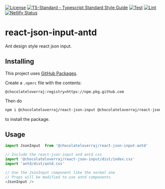 [![License](https://badgen.net/github/license/ChocolateLoverRaj/react-json-input)](https://github.com/ChocolateLoverRaj/react-json-input/blob/main/LICENSE)
[![TS-Standard - Typescript Standard Style Guide](https://badgen.net/badge/code%20style/ts-standard/blue?icon=typescript)](https://github.com/standard/ts-standard)
[![Test](https://github.com/ChocolateLoverRaj/react-json-input/actions/workflows/test.yml/badge.svg)](https://github.com/ChocolateLoverRaj/react-json-input/actions/workflows/test.yml)
[![Lint](https://github.com/ChocolateLoverRaj/react-json-input/actions/workflows/lint.yml/badge.svg)](https://github.com/ChocolateLoverRaj/react-json-input/actions/workflows/lint.yml)
[![Netlify Status](https://api.netlify.com/api/v1/badges/5a958436-bfb6-4440-ab15-fc6e1512172f/deploy-status)](https://app.netlify.com/sites/react-json-input/deploys)

# react-json-input-antd
Ant design style react json input.

## Installing
This project uses [GitHub Packages](https://docs.github.com/en/packages/guides/configuring-npm-for-use-with-github-packages#installing-a-package).

Create a `.npmrc` file with the contents:
```
@chocolateloverraj:registry=https://npm.pkg.github.com
```
Then do
```bash
npm i @chocolateloverraj/react-json-input @chocolateloverraj/react-json-input-antd
```
to install the package.

## Usage
```js
import JsonInput  from '@chocolateloverraj/react-json-input-antd'

// Include the react-json-input and antd css
import '@chocolateloverraj/react-json-input/dist/index.css'
import 'antd/dist/antd.css'

// Use the JsonInput component like the normal one
// Props will be modified to use antd components
<JsonInput />
```
